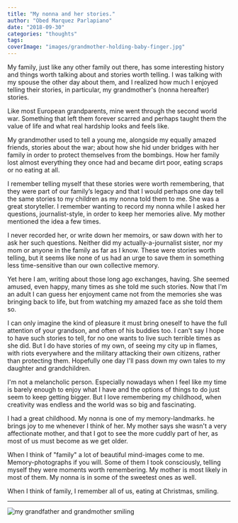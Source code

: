 ```yaml
---
title: "My nonna and her stories."
author: "Obed Marquez Parlapiano"
date: "2018-09-30"
categories: "thoughts"
tags:
coverImage: "images/grandmother-holding-baby-finger.jpg"
---
```


My family, just like any other family out there, has some interesting history and things worth talking about and stories worth telling. I was talking with my spouse the other day about them, and I realized how much I enjoyed telling their stories, in particular, my grandmother's (nonna hereafter) stories.

Like most European grandparents, mine went through the second world war. Something that left them forever scarred and perhaps taught them the value of life and what real hardship looks and feels like.

My grandmother used to tell a young me, alongside my equally amazed friends, stories about the war; about how she hid under bridges with her family in order to protect themselves from the bombings. How her family lost almost everything they once had and became dirt poor, eating scraps or no eating at all.

I remember telling myself that these stories were worth remembering, that they were part of our family’s legacy and that I would perhaps one day tell the same stories to my children as my nonna told them to me. She was a great storyteller. I remember wanting to record my nonna while I asked her questions, journalist-style, in order to keep her memories alive. My mother mentioned the idea a few times.

I never recorded her, or write down her memoirs, or saw down with her to ask her such questions. Neither did my actually-a-journalist sister, nor my mom or anyone in the family as far as I know. These were stories worth telling, but it seems like none of us had an urge to save them in something less time-sensitive than our own collective memory.

Yet here I am, writing about those long ago exchanges, having. She seemed amused, even happy, many times as she told me such stories. Now that I'm an adult I can guess her enjoyment came not from the memories she was bringing back to life, but from watching my amazed face as she told them so.

I can only imagine the kind of pleasure it must bring oneself to have the full attention of your grandson, and often of his buddies too. I can't say I hope to have such stories to tell, for no one wants to live such terrible times as she did. But I do have stories of my own, of seeing my city up in flames, with riots everywhere and the military attacking their own citizens, rather than protecting them. Hopefully one day I'll pass down my own tales to my daughter and grandchildren.

I'm not a melancholic person. Especially nowadays when I feel like my time is barely enough to enjoy what I have and the options of things to do just seem to keep getting bigger. But I love remembering my childhood, when creativity was endless and the world was so big and fascinating.

I had a great childhood. My nonna is one of my memory-landmarks. he brings joy to me whenever I think of her. My mother says she wasn't a very affectionate mother, and that I got to see the more cuddly part of her, as most of us must become as we get older.

When I think of "family" a lot of beautiful mind-images come to me. Memory-photographs if you will. Some of them I took consciously, telling myself they were moments worth remembering. My mother is most likely in most of them. My nonna is in some of the sweetest ones as well.

When I think of family, I remember all of us, eating at Christmas, smiling.

* * *

![my grandfather and grandmother smiling](images/my-grandparents.jpg)
